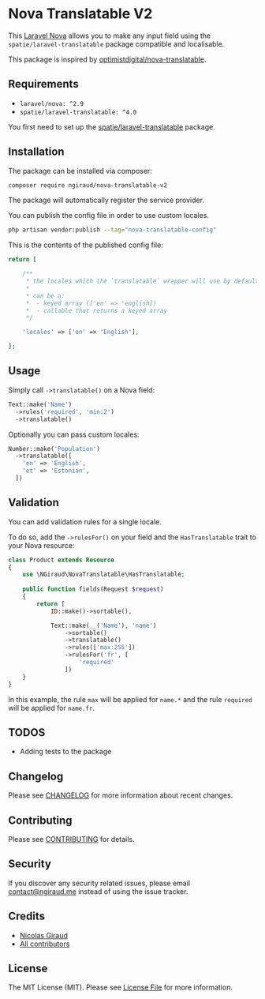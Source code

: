 # Nova Translatable V2

This [Laravel Nova](https://nova.laravel.com) allows you to make any input field using the `spatie/laravel-translatable` package compatible and localisable.

This package is inspired by [optimistdigital/nova-translatable](https://github.com/optimistdigital/nova-translatable).

## Requirements

- `laravel/nova: ^2.9`
- `spatie/laravel-translatable: ^4.0`

You first need to set up the [spatie/laravel-translatable](https://github.com/spatie/laravel-translatable) package.

## Installation

The package can be installed via composer:

```bash
composer require ngiraud/nova-translatable-v2
```

The package will automatically register the service provider.

You can publish the config file in order to use custom locales.

```bash
php artisan vendor:publish --tag="nova-translatable-config"
```

This is the contents of the published config file:

```php
return [

    /**
     * the locales which the `translatable` wrapper will use by default.
     *
     * can be a:
     *  - keyed array (['en' => 'english])
     *  - callable that returns a keyed array
     */

    'locales' => ['en' => 'English'],

];
```

## Usage

Simply call `->translatable()` on a Nova field:

```php
Text::make('Name')
  ->rules('required', 'min:2')
  ->translatable()
```

Optionally you can pass custom locales:

```php
Number::make('Population')
  ->translatable([
    'en' => 'English',
    'et' => 'Estonian',
  ])
```

## Validation

You can add validation rules for a single locale.

To do so, add the `->rulesFor()` on your field and the `HasTranslatable` trait to your Nova resource:

```php
class Product extends Resource
{
    use \NGiraud\NovaTranslatable\HasTranslatable;
    
    public function fields(Request $request)
    {
        return [
            ID::make()->sortable(),

            Text::make(__('Name'), 'name')
                ->sortable()
                ->translatable()
                ->rules(['max:255'])
                ->rulesFor('fr', [
                    'required'
                ])
    }
}
```

In this example, the rule `max` will be applied for `name.*` and the rule `required` will be applied for `name.fr`.

## TODOS

- Adding tests to the package

## Changelog

Please see [CHANGELOG](CHANGELOG.md) for more information about recent changes.

## Contributing

Please see [CONTRIBUTING](CONTRIBUTING.md) for details.

## Security

If you discover any security related issues, please email contact@ngiraud.me instead of using the issue tracker.

## Credits

- [Nicolas Giraud](https://github.com/ngiraud)
- [All contributors](../../contributors)

## License

The MIT License (MIT). Please see [License File](LICENSE.md) for more information.
